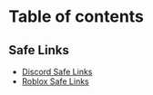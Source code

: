 # Table of contents

## Safe Links <a href="#safe" id="safe"></a>

* [Discord Safe Links](README.md)
* [Roblox Safe Links](safe/roblox-safe-links.md)
